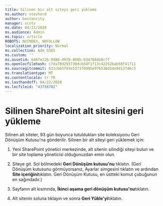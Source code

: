 ```yaml
---
title: Silinen bir alt siteyi geri yükleme
ms.author: stevhord
author: bentoncity
manager: scotv
ms.date: 04/21/2020
ms.audience: Admin
ms.topic: article
ROBOTS: NOINDEX, NOFOLLOW
localization_priority: Normal
ms.collection: Adm_O365
ms.custom: ''
ms.assetid: 646fe22b-9980-4970-800b-034788de0c7f
ms.openlocfilehash: c7da70d293730dcb5df1f13c42252bab58f41711
ms.sourcegitcommit: 631cbb5f03e5371f0995e976536d24e9d13746c3
ms.translationtype: MT
ms.contentlocale: tr-TR
ms.lasthandoff: 04/22/2020
ms.locfileid: "43758702"
---
```

# <a name="restore-a-deleted-sharepoint-subsite"></a>Silinen SharePoint alt sitesini geri yükleme

Silinen alt siteler, 93 gün boyunca tutuldukları site koleksiyonu Geri Dönüşüm Kutusu'na gönderilir. Silinen bir alt siteyi geri yüklemek için:
  
1. Yeni SharePoint yönetici merkezinde, alt sitenin silindiği siteyi bulun ve bir site toplama yöneticisi olduğunuzdan emin olun. 
    
2. Siteye git. Sol bölmedeki **Geri Dönüşüm kutusu'nu** tıklatın. (Geri Dönüşüm kutusunu görmüyorsanız, Ayarlar simgesini tıklatın ve ardından **Site içeriğini**tıklatın. Geri Dönüşüm Kutusu, en üstteki komut çubuğunun en sağındadır.)
    
3. Sayfanın alt kısmında, **İkinci aşama geri dönüşüm kutusu'nu**tıklatın.
    
4. Alt sitenin soluna tıklayın ve sonra **Geri Yükle'yi**tıklatın.
    

